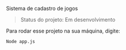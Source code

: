 <hi>Sistema de cadastro de jogos</h1>

>Status do projeto: Em desenvolvimento

Para rodar esse projeto na sua máquina, digite:

```
Node app.js
```
